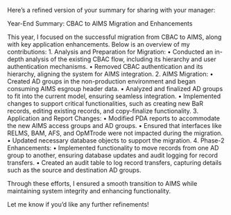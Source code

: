 Here’s a refined version of your summary for sharing with your manager:

Year-End Summary: CBAC to AIMS Migration and Enhancements

This year, I focused on the successful migration from CBAC to AIMS, along with key application enhancements. Below is an overview of my contributions:
	1.	Analysis and Preparation for Migration:
	•	Conducted an in-depth analysis of the existing CBAC flow, including its hierarchy and user authentication mechanisms.
	•	Removed CBAC authentication and its hierarchy, aligning the system for AIMS integration.
	2.	AIMS Migration:
	•	Created AD groups in the non-production environment and began consuming AIMS esgroup header data.
	•	Analyzed and finalized AD groups to fit into the current model, ensuring seamless integration.
	•	Implemented changes to support critical functionalities, such as creating new BaR records, editing existing records, and copy-finalize functionality.
	3.	Application and Report Changes:
	•	Modified PDA reports to accommodate the new AIMS access groups and AD groups.
	•	Ensured that interfaces like RELMS, BAM, AFS, and OpMTrode were not impacted during the migration.
	•	Updated necessary database objects to support the migration.
	4.	Phase-2 Enhancements:
	•	Implemented functionality to move records from one AD group to another, ensuring database updates and audit logging for record transfers.
	•	Created an audit table to log record transfers, capturing details such as the source and destination AD groups.

Through these efforts, I ensured a smooth transition to AIMS while maintaining system integrity and enhancing functionality.

Let me know if you’d like any further refinements!